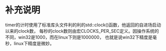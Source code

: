 # 补充说明

timer的计时使用了标准库头文件利的<ctime>利的std::clock()函数，他返回的自进场启动以来的clock数，
每秒的clock数则由宏CLOCKS_PER_SEC定义。因操作系统的不同，win32是1000，而在linux下则是1000000，
也就是说win32下精度是毫秒，linux下精度是微妙。


